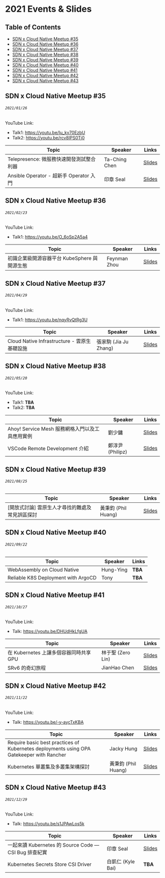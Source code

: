 # 2021 Events & Slides

## Table of Contents
- [SDN x Cloud Native Meetup #35](#sdn-x-cloud-native-meetup-35)
- [SDN x Cloud Native Meetup #36](#sdn-x-cloud-native-meetup-36)
- [SDN x Cloud Native Meetup #37](#sdn-x-cloud-native-meetup-37)
- [SDN x Cloud Native Meetup #38](#sdn-x-cloud-native-meetup-38)
- [SDN x Cloud Native Meetup #39](#sdn-x-cloud-native-meetup-39)
- [SDN x Cloud Native Meetup #40](#sdn-x-cloud-native-meetup-40)
- [SDN x Cloud Native Meetup #41](#sdn-x-cloud-native-meetup-41)
- [SDN x Cloud Native Meetup #42](#sdn-x-cloud-native-meetup-42)
- [SDN x Cloud Native Meetup #43](#sdn-x-cloud-native-meetup-43)

## SDN x Cloud Native Meetup #35
###### `2021/01/26`

YouTube Link:
  - Talk1: https://youtu.be/Iu_kv70EzbU
  - Talk2: https://youtu.be/rcv8IPS0Tj0

| Topic       | Speaker        | Links |
|-------------|----------------|--------------|
| Telepresence: 微服務快速開發測試整合利器 | Ta-Ching Chen | [Slides](https://docsend.com/view/h3zr885eiuqj94wi) |
| Ansible Operator - 超新手 Operator 入門 | 印章 Seal | [Slides](https://slides.com/rockwyc992/ansible-operator-20210126) |

## SDN x Cloud Native Meetup #36
###### `2021/02/23`

YouTube Link:
- Talk1: https://youtu.be/O_6oSp2A5a4

| Topic       | Speaker        | Links |
|-------------|----------------|--------------|
| 初識企業級開源容器平台 KubeSphere 與開源生態 | Feynman Zhou | [Slides](https://docs.google.com/presentation/d/1CcUAi1QC9ERxdE8E2Z34ZmOGcLuM7cvTmm6xmkujY18/mobilepresent?slide=id.gbfae4e8c29_2_26) |

## SDN x Cloud Native Meetup #37
###### `2021/04/29`

YouTube Link:
- Talk1: https://youtu.be/nqyRvQtRg3U

| Topic       | Speaker        | Links |
|-------------|----------------|--------------|
| Cloud Native Infrastructure - 雲原生基礎設施 | 張家駒 (Jia Ju Zhang) | [Slides](https://speakerdeck.com/hazel910159/yun-yuan-sheng-ji-chu-she-shi) |

## SDN x Cloud Native Meetup #38
###### `2021/05/20`

YouTube Link:
- Talk1: **TBA**
- Talk2: **TBA**

| Topic       | Speaker        | Links |
|-------------|----------------|--------------|
| Ahoy! Service Mesh 服務網格入門以及工具應用實例 | 劉少鏞 | [Slides](https://docs.google.com/presentation/d/1qyixmBQUNRq6VTSjC71mskAuWcrwYhU1/edit?usp=sharing&ouid=111559362429854764500&rtpof=true&sd=true) |
| VSCode Remote Development 介紹 | 鄭淳尹(Philipz) | [Slides](https://drive.google.com/file/d/1ZNADIUAZB-ZAkG2eEwq8M1Iax_uyB-4D/view?usp=sharing) |

## SDN x Cloud Native Meetup #39
###### `2021/08/25`

| Topic       | Speaker        | Links |
|-------------|----------------|--------------|
| [開放式討論] 雲原生人才尋找的難處及常見誤區探討 | 黃秉鈞 (Phil Huang) | [Slides](https://speakerdeck.com/pichuang/20210824-yun-yuan-sheng-ren-cai-xun-zhao-de-nan-chu-ji-chang-jian-wu-qu-tan-tao) |


## SDN x Cloud Native Meetup #40
###### `2021/09/22`

| Topic       | Speaker        | Links |
|-------------|----------------|--------------|
| WebAssembly on Cloud Native | Hung-Ying | **TBA** |
| Reliable K8S Deployment with ArgoCD | Tony | **TBA** |


## SDN x Cloud Native Meetup #41
###### `2021/10/27`

YouTube Link:
- Talk: https://youtu.be/DHUdHkLfgUA

| Topic       | Speaker        | Links |
|-------------|----------------|--------------|
| 在 Kubernetes 上讓多個容器同時共享 GPU | 林于聖 (Zero Lin) | [Slides](https://drive.google.com/file/d/1JIAbaezW1Rx1DXmjRIaO9f46ZrpVjOcR/view?usp=sharing) |
| SRv6 的奇幻旅程 | JianHao Chen | [Slides](https://drive.google.com/file/d/1zXr0D0pDmFl50cuhp1jS1qfdZjJbn5vM/view?usp=sharing) |


## SDN x Cloud Native Meetup #42
###### `2021/11/22`

YouTube Link:
- Talk: https://youtu.be/-y-aycTxKBA

| Topic       | Speaker        | Links |
|-------------|----------------|--------------|
| Require basic best practices of Kubernetes deployments using OPA Gatekeeper with Rancher | Jacky Hung | [Slides](https://docs.google.com/presentation/d/1BgqrnabVTrKaZ3kfOiNdgSC2LLOFgHmjmJmDPKL7LfY/edit?usp=sharing) |
| Kubernetes 單叢集及多叢集架構探討 | 黃秉鈞 (Phil Huang) | [Slides](https://docs.google.com/presentation/d/1GBInjH45Vremz4_463T3Z5VK9CC_atpYSI-4yAY8QuE/edit?usp=sharing) |

## SDN x Cloud Native Meetup #43
###### `2021/12/29`

YouTube Link:
- Talk: https://youtu.be/s1JPAwLos5k

| Topic       | Speaker        | Links |
|-------------|----------------|--------------|
| 一起來讀 Kubernetes 的 Source Code — CSI Bug 排查紀實 | 印章 Seal | [Slides](https://slides.com/rockwyc992/kubernetes-bug-csi-20211229) |
| Kubernetes Secrets Store CSI Driver | 白凱仁 (Kyle Bai) | **TBA** |
